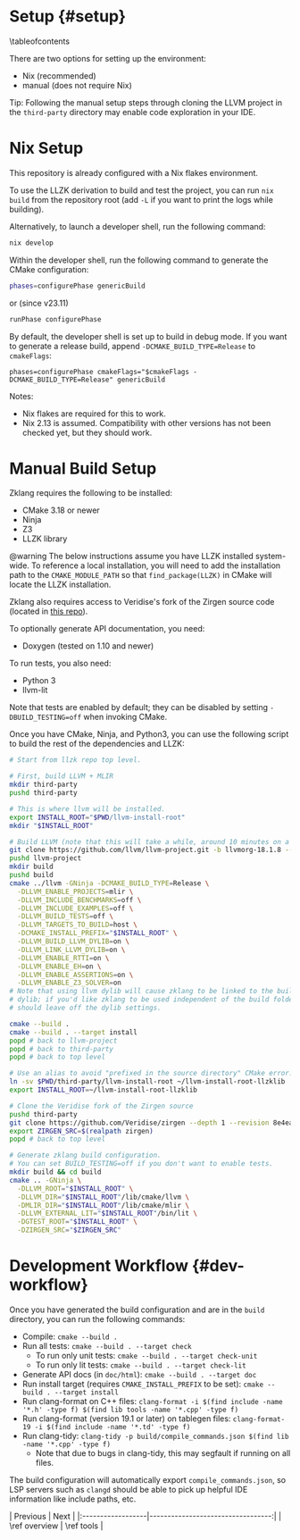# Setup {#setup}

\tableofcontents

There are two options for setting up the environment:
* Nix (recommended)
* manual (does not require Nix)

Tip: Following the manual setup steps through cloning the LLVM project in the
`third-party` directory may enable code exploration in your IDE.

# Nix Setup

This repository is already configured with a Nix flakes environment.

To use the LLZK derivation to build and test the project, you can run `nix build`
from the repository root (add `-L` if you want to print the logs while building).

Alternatively, to launch a developer shell, run the following command:

```bash
nix develop
```

Within the developer shell, run the following command to generate the CMake configuration:

```bash
phases=configurePhase genericBuild
```
or (since v23.11)
```bash
runPhase configurePhase
```

By default, the developer shell is set up to build in debug mode. If you want to
generate a release build, append `-DCMAKE_BUILD_TYPE=Release` to `cmakeFlags`:

```
phases=configurePhase cmakeFlags="$cmakeFlags -DCMAKE_BUILD_TYPE=Release" genericBuild
```

Notes:

* Nix flakes are required for this to work.
* Nix 2.13 is assumed. Compatibility with other versions has not been checked
  yet, but they should work.

# Manual Build Setup

Zklang requires the following to be installed:

* CMake 3.18 or newer
* Ninja
* Z3
* LLZK library

@warning The below instructions assume you have LLZK installed system-wide. To
reference a local installation, you will need to add the installation path
to the `CMAKE_MODULE_PATH` so that `find_package(LLZK)` in CMake will locate
the LLZK installation.

Zklang also requires access to Veridise's fork of the Zirgen source code (located
in [this repo][veridise-zirgen]).

To optionally generate API documentation, you need:
* Doxygen (tested on 1.10 and newer)

To run tests, you also need:
* Python 3
* llvm-lit

Note that tests are enabled by default; they can be disabled by setting
`-DBUILD_TESTING=off` when invoking CMake.

Once you have CMake, Ninja, and Python3, you can use the following script to
build the rest of the dependencies and LLZK:

```bash
# Start from llzk repo top level.

# First, build LLVM + MLIR
mkdir third-party
pushd third-party

# This is where llvm will be installed.
export INSTALL_ROOT="$PWD/llvm-install-root"
mkdir "$INSTALL_ROOT"

# Build LLVM (note that this will take a while, around 10 minutes on a Mac M1)
git clone https://github.com/llvm/llvm-project.git -b llvmorg-18.1.8 --depth 1
pushd llvm-project
mkdir build
pushd build
cmake ../llvm -GNinja -DCMAKE_BUILD_TYPE=Release \
  -DLLVM_ENABLE_PROJECTS=mlir \
  -DLLVM_INCLUDE_BENCHMARKS=off \
  -DLLVM_INCLUDE_EXAMPLES=off \
  -DLLVM_BUILD_TESTS=off \
  -DLLVM_TARGETS_TO_BUILD=host \
  -DCMAKE_INSTALL_PREFIX="$INSTALL_ROOT" \
  -DLLVM_BUILD_LLVM_DYLIB=on \
  -DLLVM_LINK_LLVM_DYLIB=on \
  -DLLVM_ENABLE_RTTI=on \
  -DLLVM_ENABLE_EH=on \
  -DLLVM_ENABLE_ASSERTIONS=on \
  -DLLVM_ENABLE_Z3_SOLVER=on
# Note that using llvm dylib will cause zklang to be linked to the built LLVM
# dylib; if you'd like zklang to be used independent of the build folder, you
# should leave off the dylib settings.

cmake --build .
cmake --build . --target install
popd # back to llvm-project
popd # back to third-party
popd # back to top level

# Use an alias to avoid "prefixed in the source directory" CMake error.
ln -sv $PWD/third-party/llvm-install-root ~/llvm-install-root-llzklib
export INSTALL_ROOT=~/llvm-install-root-llzklib

# Clone the Veridise fork of the Zirgen source
pushd third-party
git clone https://github.com/Veridise/zirgen --depth 1 --revision 8e4eaa65a45f4b7c38bd672729e6e1a3ba9ae2a7
export ZIRGEN_SRC=$(realpath zirgen)
popd # back to top level

# Generate zklang build configuration.
# You can set BUILD_TESTING=off if you don't want to enable tests.
mkdir build && cd build
cmake .. -GNinja \
  -DLLVM_ROOT="$INSTALL_ROOT" \
  -DLLVM_DIR="$INSTALL_ROOT"/lib/cmake/llvm \
  -DMLIR_DIR="$INSTALL_ROOT"/lib/cmake/mlir \
  -DLLVM_EXTERNAL_LIT="$INSTALL_ROOT"/bin/lit \
  -DGTEST_ROOT="$INSTALL_ROOT" \
  -DZIRGEN_SRC="$ZIRGEN_SRC"
```

# Development Workflow {#dev-workflow}

Once you have generated the build configuration and are in the `build` directory,
you can run the following commands:

* Compile: `cmake --build .`
* Run all tests: `cmake --build . --target check`
  * To run only unit tests: `cmake --build . --target check-unit`
  * To run only lit tests: `cmake --build . --target check-lit`
* Generate API docs (in `doc/html`): `cmake --build . --target doc`
* Run install target (requires `CMAKE_INSTALL_PREFIX` to be set):
  `cmake --build . --target install`
* Run clang-format on C++ files:
  ``clang-format -i $(find include -name '*.h' -type f) $(find lib tools -name '*.cpp' -type f)``
* Run clang-format (version 19.1 or later) on tablegen files:
  ``clang-format-19 -i $(find include -name '*.td' -type f)``
* Run clang-tidy: ``clang-tidy -p build/compile_commands.json $(find lib -name '*.cpp' -type f)``
  * Note that due to bugs in clang-tidy, this may segfault if running on all files.

The build configuration will automatically export `compile_commands.json`, so
LSP servers such as `clangd` should be able to pick up helpful IDE information
like include paths, etc.

<div class="section_buttons">
| Previous          |                              Next |
|:------------------|----------------------------------:|
| \ref overview | \ref tools |
</div>

[veridise-zirgen]: https://github.com/Veridise/zirgen
